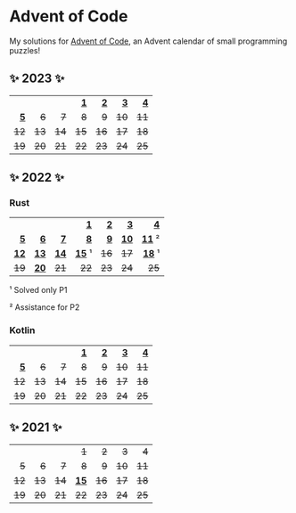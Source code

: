 # Advent of Code

My solutions for [Advent of Code](https://adventofcode.com/about), an Advent calendar of small programming puzzles!

## ✨ 2023 ✨

[23-1]: rust/2023/src/solutions/day01.rs
[23-2]: rust/2023/src/solutions/day02.rs
[23-3]: rust/2023/src/solutions/day03.rs
[23-4]: rust/2023/src/solutions/day04.rs
[23-5]: rust/2023/src/solutions/day05.rs

|          |          |          |          |          |          |          |
| -------: | -------: | -------: | -------: | -------: | -------: | -------: |
|          |          |          | **[1][23-1]** | **[2][23-2]** | **[3][23-3]** | **[4][23-4]** |
| **[5][23-5]** | ~~6~~ | ~~7~~ | ~~8~~ | ~~9~~ | ~~10~~ | ~~11~~ |
| ~~12~~ | ~~13~~ | ~~14~~ | ~~15~~ | ~~16~~ | ~~17~~ | ~~18~~ |
| ~~19~~ | ~~20~~ | ~~21~~ | ~~22~~ | ~~23~~ | ~~24~~ | ~~25~~ |


## ✨ 2022 ✨

### Rust
[22-1]: rust/2022/src/solutions/day01.rs
[22-2]: rust/2022/src/solutions/day02.rs
[22-3]: rust/2022/src/solutions/day03.rs
[22-4]: rust/2022/src/solutions/day04.rs
[22-5]: rust/2022/src/solutions/day05.rs
[22-6]: rust/2022/src/solutions/day06.rs
[22-7]: rust/2022/src/solutions/day07/solve.py
[22-8]: rust/2022/src/solutions/day08.rs
[22-9]: rust/2022/src/solutions/day09.rs
[22-10]: rust/2022/src/solutions/day10.rs
[22-11]: rust/2022/src/solutions/day11.rs
[22-12]: rust/2022/src/solutions/day12.rs
[22-13]: rust/2022/src/solutions/day13/solve.py
[22-14]: rust/2022/src/solutions/day14.rs
[22-15]: rust/2022/src/solutions/day15.rs
[22-18]: rust/2022/src/solutions/day18.rs
[22-20]: rust/2022/src/solutions/day20.rs

|          |          |          |          |          |          |          |
| -------: | -------: | -------: | -------: | -------: | -------: | -------: |
|          |          |          | **[1][22-1]** | **[2][22-2]** | **[3][22-3]** | **[4][22-4]** |
| **[5][22-5]** | **[6][22-6]** | **[7][22-7]** | **[8][22-8]** | **[9][22-9]** | **[10][22-10]** | **[11][22-11]** ² |
| **[12][22-12]** | **[13][22-13]** | **[14][22-14]** | **[15][22-15]** ¹ | ~~16~~ | ~~17~~ | **[18][22-18]** ¹ |
| ~~19~~ | **[20][22-20]** | ~~21~~ | ~~22~~ | ~~23~~ | ~~24~~ | ~~25~~ |

¹ Solved only P1

² Assistance for P2

### Kotlin
[22-1-Kotlin]: kotlin/src/main/kotlin/Day1.kt
[22-2-Kotlin]: kotlin/src/main/kotlin/Day2.kt
[22-3-Kotlin]: kotlin/src/main/kotlin/Day3.kt
[22-4-Kotlin]: kotlin/src/main/kotlin/Day4.kt
[22-5-Kotlin]: kotlin/src/main/kotlin/Day5.kt

|          |          |          |          |          |          |          |
| -------: | -------: | -------: | -------: | -------: | -------: | -------: |
|          |          |          | **[1][22-1-Kotlin]** | **[2][22-2-Kotlin]** | **[3][22-3-Kotlin]** | **[4][22-4-Kotlin]** |
| **[5][22-5-Kotlin]** | ~~6~~ | ~~7~~ | ~~8~~ | ~~9~~ | ~~10~~ | ~~11~~ |
| ~~12~~ | ~~13~~ | ~~14~~ | ~~15~~ | ~~16~~ | ~~17~~ | ~~18~~ |
| ~~19~~ | ~~20~~ | ~~21~~ | ~~22~~ | ~~23~~ | ~~24~~ | ~~25~~ |

## ✨ 2021 ✨

[21-15]: rust/2021/src/solutions/day15.rs

|          |          |          |          |          |          |          |
| -------: | -------: | -------: | -------: | -------: | -------: | -------: |
|          |          |          | ~~1~~ | ~~2~~ | ~~3~~ | ~~4~~ |
| ~~5~~ | ~~6~~ | ~~7~~ | ~~8~~ | ~~9~~ | ~~10~~ | ~~11~~ |
| ~~12~~ | ~~13~~ | ~~14~~ | **[15][21-15]** | ~~16~~ | ~~17~~ | ~~18~~ |
| ~~19~~ | ~~20~~ | ~~21~~ | ~~22~~ | ~~23~~ | ~~24~~ | ~~25~~ |
